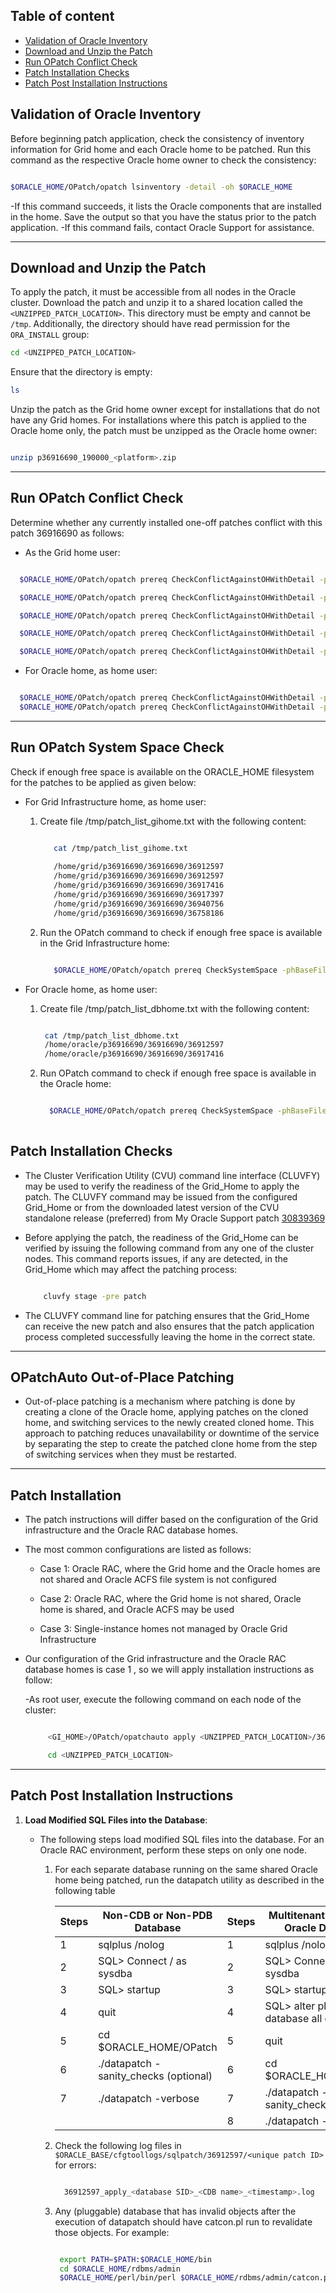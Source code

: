 ## **Table of content**
  + [Validation of Oracle Inventory](#validation-of-oracle-inventory)
  + [Download and Unzip the Patch](#download-and-Unzip-the-patch)
  + [Run OPatch Conflict Check](#run-opatch-conflict-check)
  + [Patch Installation Checks](#patch-installation-checks)
  + [Patch Post Installation Instructions](#patch-post-installation-instructions)

  



## **Validation of Oracle Inventory**

Before beginning patch application, check the consistency of inventory information for Grid home and each Oracle home to be patched. Run this command as the respective Oracle home owner to check the consistency: 

```bash

$ORACLE_HOME/OPatch/opatch lsinventory -detail -oh $ORACLE_HOME

```

-If this command succeeds, it lists the Oracle components that are installed in the home. Save the output so that you have the status prior to the patch application.
-If this command fails, contact Oracle Support for assistance.

----

## **Download and Unzip the Patch**

To apply the patch, it must be accessible from all nodes in the Oracle cluster. Download the patch and unzip it to a shared location called the `<UNZIPPED_PATCH_LOCATION>`. This directory must be empty and cannot be `/tmp`. Additionally, the directory should have read permission for the `ORA_INSTALL` group:

```bash
cd <UNZIPPED_PATCH_LOCATION>
```

Ensure that the directory is empty:

```bash
ls
```

Unzip the patch as the Grid home owner except for installations that do not have any Grid homes. For installations where this patch is applied to the Oracle home only, the patch must be unzipped as the Oracle home owner:

```bash

unzip p36916690_190000_<platform>.zip

```

----

## **Run OPatch Conflict Check**

Determine whether any currently installed one-off patches conflict with this patch 36916690 as follows:

  - As the Grid home user:
    
  ```bash

    $ORACLE_HOME/OPatch/opatch prereq CheckConflictAgainstOHWithDetail -phBaseDir /home/grid/p36916690/36916690/36912597
  
    $ORACLE_HOME/OPatch/opatch prereq CheckConflictAgainstOHWithDetail -phBaseDir /home/grid/p36916690/36916690/36917416
  
    $ORACLE_HOME/OPatch/opatch prereq CheckConflictAgainstOHWithDetail -phBaseDir /home/grid/p36916690/36916690/36917397
  
    $ORACLE_HOME/OPatch/opatch prereq CheckConflictAgainstOHWithDetail -phBaseDir /home/grid/p36916690/36916690/36940756
  
    $ORACLE_HOME/OPatch/opatch prereq CheckConflictAgainstOHWithDetail -phBaseDir /home/grid/p36916690/36916690/36758186

  ```
  - For Oracle home, as home user:
    
  ```bash

    $ORACLE_HOME/OPatch/opatch prereq CheckConflictAgainstOHWithDetail -phBaseDir /home/oracle/p36916690/36916690/36912597
    $ORACLE_HOME/OPatch/opatch prereq CheckConflictAgainstOHWithDetail -phBaseDir /home/oracle/p36916690/36916690/36917416

  ```
-----

## **Run OPatch System Space Check**

Check if enough free space is available on the ORACLE_HOME filesystem for the patches to be applied as given below:

  - For Grid Infrastructure home, as home user:
    
    1. Create file /tmp/patch_list_gihome.txt with the following content:
       ```bash
       
          cat /tmp/patch_list_gihome.txt
         
          /home/grid/p36916690/36916690/36912597
          /home/grid/p36916690/36916690/36912597
          /home/grid/p36916690/36916690/36917416
          /home/grid/p36916690/36916690/36917397
          /home/grid/p36916690/36916690/36940756
          /home/grid/p36916690/36916690/36758186
       
       ```
    2. Run the OPatch command to check if enough free space is available in the Grid Infrastructure home:
       
       ```bash
       
          $ORACLE_HOME/OPatch/opatch prereq CheckSystemSpace -phBaseFile /tmp/patch_list_gihome.txt
       
       ```
  - For Oracle home, as home user:
    
    1. Create file /tmp/patch_list_dbhome.txt with the following content:
       
       ```bash
       
        cat /tmp/patch_list_dbhome.txt
        /home/oracle/p36916690/36916690/36912597
        /home/oracle/p36916690/36916690/36917416
       
       ```

    2. Run OPatch command to check if enough free space is available in the Oracle home:
       
       ```bash
       
         $ORACLE_HOME/OPatch/opatch prereq CheckSystemSpace -phBaseFile /tmp/patch_list_dbhome.txt
        
       ```

## **Patch Installation Checks** 

  -  The Cluster Verification Utility (CVU) command line interface (CLUVFY) may be used to verify the readiness of the Grid_Home to apply the patch. The CLUVFY command may be issued from the configured Grid_Home or from the downloaded latest version of the CVU standalone release (preferred) from My Oracle Support patch [30839369](https://updates.oracle.com/Orion/PatchDetails/handle_plat_lang_change?release=600000000153639&plat_lang=233P&patch_file=&file_id=&password_required=&password_required_readme=&merged_trans=&aru=25614629&patch_num=30839369&patch_num_id=4037790&default_release=600000000153639&default_plat_lang=226P&default_compatible_with=&patch_password=&orderby=&direction=&no_header=0&sortcolpressed=&tab_number=)

  -  Before applying the patch, the readiness of the Grid_Home can be verified by issuing the following command from any one of the cluster nodes. This command reports issues, if any are detected, in the Grid_Home which may affect the patching process:
    
      ```bash

          cluvfy stage -pre patch

      ```

  -  The CLUVFY command line for patching ensures that the Grid_Home can receive the new patch and also ensures that the patch application process completed successfully leaving the home in the correct state.

--------

## **OPatchAuto Out-of-Place Patching**
  -  Out-of-place patching is a mechanism where patching is done by creating a clone of the Oracle home, applying patches on the cloned home, and switching services to the newly created cloned home. This approach to patching reduces unavailability or downtime of the service by separating the step to create the patched clone home from the step of switching services when they must be restarted.


------


       
## **Patch Installation**

  -  The patch instructions will differ based on the configuration of the Grid infrastructure and the Oracle RAC database homes.
  
  -  The most common configurations are listed as follows:
    
      -  Case 1: Oracle RAC, where the Grid home and the Oracle homes are not shared and Oracle ACFS file system is not configured

      -  Case 2: Oracle RAC, where the Grid home is not shared, Oracle home is shared, and Oracle ACFS may be used

      -  Case 3: Single-instance homes not managed by Oracle Grid Infrastructure

  -  Our configuration of the Grid infrastructure and the Oracle RAC database homes is case 1 , so we will apply installation instructions as follow:

      -As root user, execute the following command on each node of the cluster:
     
        ```bash

             <GI_HOME>/OPatch/opatchauto apply <UNZIPPED_PATCH_LOCATION>/36916690

             cd <UNZIPPED_PATCH_LOCATION>
        ```

---------

## **Patch Post Installation Instructions**

  1.  **Load Modified SQL Files into the Database**:

       -  The following steps load modified SQL files into the database. For an Oracle RAC environment, perform these steps on only one node.

             1. For each separate database running on the same shared Oracle home being patched, run the datapatch utility as described in the following table

                  | Steps | Non-CDB or Non-PDB Database            | Steps | Multitenant (CDB/PDB) Oracle Database          |
                  |-------|----------------------------------------|-------|------------------------------------------------|
                  | 1     | sqlplus /nolog                         | 1     | sqlplus /nolog                                 |
                  | 2     | SQL> Connect / as sysdba               | 2     | SQL> Connect / as sysdba                       |
                  | 3     | SQL> startup                           | 3     | SQL> startup                                   |
                  | 4     | quit                                   | 4     | SQL> alter pluggable database all open;        |
                  | 5     | cd $ORACLE_HOME/OPatch                 | 5     | quit                                           |
                  | 6     | ./datapatch -sanity_checks (optional)  | 6     | cd $ORACLE_HOME/OPatch                         |
                  | 7     | ./datapatch -verbose                   | 7     | ./datapatch -sanity_checks (optional)          |
                  |       |                                        | 8     | ./datapatch -verbose                           |

                
             2.  Check the following log files in `$ORACLE_BASE/cfgtoollogs/sqlpatch/36912597/<unique patch ID>` for errors:

                   ```bash
                   
                     36912597_apply_<database SID>_<CDB name>_<timestamp>.log
                   
                   ```

            3.  Any (pluggable) database that has invalid objects after the execution of datapatch should have catcon.pl run to revalidate those objects. For example:

                   ```bash

                    export PATH=$PATH:$ORACLE_HOME/bin
                    cd $ORACLE_HOME/rdbms/admin
                    $ORACLE_HOME/perl/bin/perl $ORACLE_HOME/rdbms/admin/catcon.pl -n 1 -e -b utlrp -d $ORACLE_HOME/rdbms/admin utlrp.sql

                   ```


                   
                  

          



     

